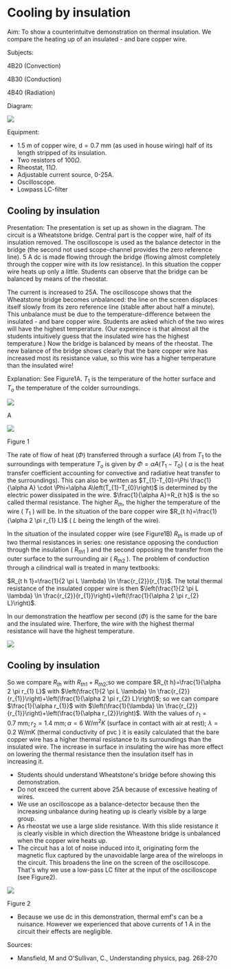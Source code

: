 # Cooling by insulation 

Aim: To show a counterintuitve demonstration on thermal insulation. We compare the heating up of an insulated - and bare copper wire.

Subjects:

4B20 (Convection)

4B30 (Conduction)

4B40 (Radiation)

Diagram:

![](https://cdn.mathpix.com/cropped/2024_06_24_4f6677fc4a2817e7c68fg-1.jpg?height=1030&width=1413&top_left_y=512&top_left_x=497)

Equipment:

- $1.5 \mathrm{~m}$ of copper wire, $\mathrm{d}=0.7 \mathrm{~mm}$ (as used in house wiring) half of its length stripped of its insulation.
- Two resistors of $100 \Omega$.
- Rheostat, $11 \Omega$.
- Adjustable current source, 0-25A.
- Oscilloscope.
- Lowpass LC-filter


## Cooling by insulation

Presentation: The presentation is set up as shown in the diagram. The circuit is a Wheatstone bridge. Central part is the copper wire, half of its insulation removed. The oscilloscope is used as the balance detector in the bridge (the second not used scope-channel provides the zero reference line). $5 \mathrm{~A}$ dc is made flowing through the bridge (flowing almost completely through the copper wire with its low resistance). In this situation the copper wire heats up only a little. Students can observe that the bridge can be balanced by means of the rheostat.

The current is increased to 25A. The oscilloscope shows that the Wheatstone bridge becomes unbalanced: the line on the screen displaces itself slowly from its zero reference line (stable after about half a minute). This unbalance must be due to the temperature-difference between the insulated - and bare copper wire. Students are asked which of the two wires will have the highest temperature. (Our expereince is that almost all the students intuitively guess that the insulated wire has the highest temperature.) Now the bridge is balanced by means of the rheostat. The new balance of the bridge shows clearly that the bare copper wire has increased most its resistance value, so this wire has a higher temperature than the insulated wire!

Explanation: See Figure1A. $T_{1}$ is the temperature of the hotter surface and $T_{o}$ the temperature of the colder surroundings.

![](https://cdn.mathpix.com/cropped/2024_06_24_4f6677fc4a2817e7c68fg-2.jpg?height=200&width=250&top_left_y=1014&top_left_x=905)

A

![](https://cdn.mathpix.com/cropped/2024_06_24_4f6677fc4a2817e7c68fg-2.jpg?height=265&width=317&top_left_y=995&top_left_x=1208)

Figure 1

The rate of flow of heat $(\Phi)$ transferred through a surface $(A)$ from $T_{1}$ to the surroundings with temperature $T_{o}$ is given by $\Phi=\alpha A\left(T_{1}-T_{0}\right)$ ( $\alpha$ is the heat transfer coefficient accounting for convective and radiative heat transfer to the surroundings). This can also be written as $T_{1}-T_{0}=\Phi \frac{1}{\alpha A} \cdot \Phi=\alpha A\left(T_{1}-T_{0}\right)$ is determined by the electric power dissipated in the wire. $\frac{1}{\alpha A}=R_{t h}$ is the so called thermal resistance. The higher $R_{t h}$, the higher the temperature of the wire ( $T_{1}$ ) will be. In the situation of the bare copper wire $R_{t h}=\frac{1}{\alpha 2 \pi r_{1} L}$ ( $L$ being the length of the wire).

In the situation of the insulated copper wire (see Figure1B) $R_{t h}$ is made up of two thermal resistances in series: one resistance opposing the conduction through the insulation ( $R_{t h 1}$ ) and the second opposing the transfer from the outer surface to the surrounding air ( $R_{\text {th2 }}$ ). The problem of conduction through a cilindrical wall is treated in many textbooks:

$R_{t h 1}=\frac{1}{2 \pi L \lambda} \ln \frac{r_{2}}{r_{1}}$. The total thermal resistance of the insulated copper wire is then $\left(\frac{1}{2 \pi L \lambda} \ln \frac{r_{2}}{r_{1}}\right)+\left(\frac{1}{\alpha 2 \pi r_{2} L}\right)$.

In our demonstration the heatflow per second $(\Phi)$ is the same for the bare and the insulated wire. Therfore, the wire with the highest thermal resistance will have the highest temperature.

![](https://cdn.mathpix.com/cropped/2024_06_24_4f6677fc4a2817e7c68fg-2.jpg?height=238&width=531&top_left_y=2364&top_left_x=1445)

## Cooling by insulation

So we compare $R_{t h}$ with $R_{t h 1}+R_{t h 2}$;so we compare $R_{t h}=\frac{1}{\alpha 2 \pi r_{1} L}$ with $\left(\frac{1}{2 \pi L \lambda} \ln \frac{r_{2}}{r_{1}}\right)+\left(\frac{1}{\alpha 2 \pi r_{2} L}\right)$; so we can compare $\frac{1}{\alpha r_{1}}$ with $\left(\frac{1}{\lambda} \ln \frac{r_{2}}{r_{1}}\right)+\left(\frac{1}{\alpha r_{2}}\right)$. With the values of $r_{1}=0.7 \mathrm{~mm} ; r_{2}=1.4 \mathrm{~mm} ; \alpha=6 \mathrm{~W} / \mathrm{m}^{2} K$ (surface in contact with air at rest); $\lambda=0.2 \mathrm{~W} / \mathrm{mK}$ (thermal conductivity of $\mathrm{pvc}$ ) it is easily calculated that the bare copper wire has a higher thermal resistance to its surroundings than the insulated wire. The increase in surface in insulating the wire has more effect on lowering the thermal resistance then the insulation itself has in increasing it.

- Students should understand Wheatstone's bridge before showing this demonstration.
- Do not exceed the current above 25A because of excessive heating of wires.
- We use an oscilloscope as a balance-detector because then the increasing unbalance during heating up is clearly visible by a large group.
- As rheostat we use a large slide resistance. With this slide resistance it is clearly visible in which direction the Wheastone bridge is unbalanced when the copper wire heats up.
- The circuit has a lot of noise induced into it, originating form the magnetic flux captured by the unavoidable large area of the wireloops in the circuit. This broadens the line on the screen of the oscilloscope. That's why we use a low-pass LC filter at the input of the oscilloscope (see Figure2).

![](https://cdn.mathpix.com/cropped/2024_06_24_4f6677fc4a2817e7c68fg-3.jpg?height=323&width=767&top_left_y=1172&top_left_x=863)

Figure 2

- Because we use dc in this demonstration, thermal emf's can be a nuisance. However we experienced that above currents of $1 \mathrm{~A}$ in the circuit their effects are negligible.

Sources:

- Mansfield, M and O'Sullivan, C., Understanding physics, pag. 268-270

